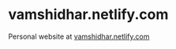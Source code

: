# vamshidhar.netlify.com

Personal website at [vamshidhar.netlify.com](https://vamshidhar.netlify.com/en/)
